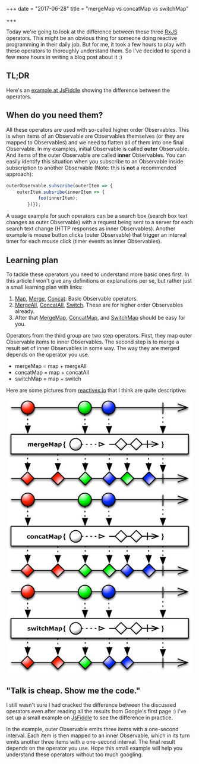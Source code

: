 +++
date = "2017-06-28"
title = "mergeMap vs concatMap vs switchMap"

+++

Today we're going to look at the difference between these three [RxJS](http://reactivex.io/rxjs/) operators. This might be an obvious thing for someone doing reactive programming in their daily job. But for me, it took a few hours to play with these operators to thoroughly understand them. So I've decided to spend a few more hours in writing a blog post about it :)

<!--more-->

## TL;DR
Here's an [example at JsFiddle](https://jsfiddle.net/tolikcode/2uqrghy0/) showing the difference between the operators.

## When do you need them?

All these operators are used with so-called higher order Observables. This is when items of an Observable are Observables themselves (or they are mapped to Observables) and we need to flatten all of them into one final Observable. In my examples, initial Observable is called **outer** Observable. And items of the outer Observable are called **inner** Observables. You can easily identify this situation when you subscribe to an Observable inside subscription to another Observable (Note: this is **not** a recommended approach): 

~~~ javascript
outerObservable.subscribe(outerItem => {
    outerItem.subsribe(innerItem => {
            foo(innerItem);
        })});
~~~

A usage example for such operators can be a search box (search box text changes as outer Observable) with a request being sent to a server for each search text change (HTTP responses as inner Observables). Another example is mouse button clicks (outer Observable) that trigger an interval timer for each mouse click (timer events as inner Observables).


## Learning plan

To tackle these operators you need to understand more basic ones first. In this article I won't give any definitions or explanations per se, but rather just a small learning plan with links:

1. [Map](http://reactivex.io/documentation/operators/map.html), [Merge](http://reactivex.io/documentation/operators/merge.html), [Concat](http://reactivex.io/documentation/operators/concat). Basic Observable operators.
2. [MergeAll](http://reactivex.io/rxjs/class/es6/Observable.js~Observable.html#instance-method-mergeAll), [ConcatAll](http://reactivex.io/rxjs/class/es6/Observable.js~Observable.html#instance-method-concatAll), [Switch](http://reactivex.io/documentation/operators/switch.html). These are for higher order Observables already.
3. After that [MergeMap](http://reactivex.io/rxjs/class/es6/Observable.js~Observable.html#instance-method-mergeMap), [ConcatMap](http://reactivex.io/rxjs/class/es6/Observable.js~Observable.html#instance-method-concatMap), and [SwitchMap](http://reactivex.io/rxjs/class/es6/Observable.js~Observable.html#instance-method-switchMap) should be easy for you.

Operators from the third group are two step operators. First, they map outer Observable items to inner Observables. The second step is to merge a result set of inner Observables in some way. The way they are merged depends on the operator you use. 

- mergeMap = map + mergeAll
- concatMap = map + concatAll
- switchMap = map + switch

Here are some pictures from [reactivex.io](http://reactivex.io) that I think are quite descriptive:

<div class="standardBorder verticalMargins" markdown="1">
	<img src="/images/mergeMap.png" alt="MergeMap">
</div>

<div class="standardBorder verticalMargins" markdown="1">
	<img src="/images/concatMap.png" alt="ConcatMap">
</div>

<div class="standardBorder verticalMargins" markdown="1">
	<img src="/images/switchMap.png" alt="SwitchMap">
</div>

## "Talk is cheap. Show me the code."

I still wasn't sure I had cracked the difference between the discussed operators even after reading all the results from Google's first page :)
I've set up a small example on [JsFiddle](https://jsfiddle.net/tolikcode/2uqrghy0/) to see the difference in practice.

In the example, outer Observable emits three items with a one-second interval. Each item is then mapped to an inner Observable, which in its turn emits another three items with a one-second interval.
The final result depends on the operator you use. Hope this small example will help you understand these operators without too much googling.
